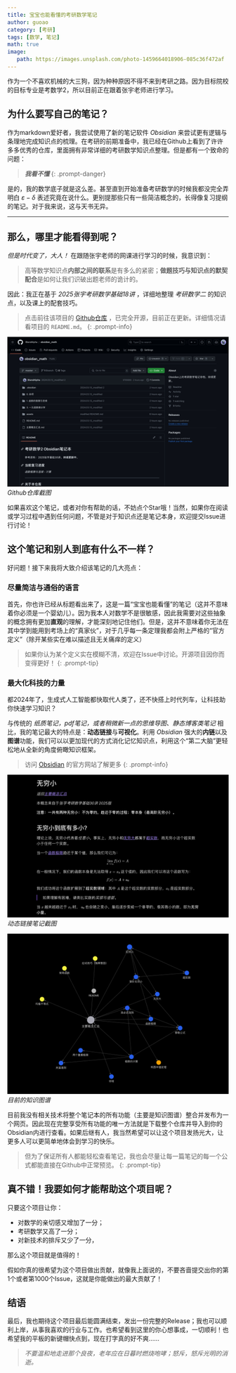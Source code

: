 ```yaml
---
title: 宝宝也能看懂的考研数学笔记
author: guoao
category: [考研]
tags: [数学, 笔记]
math: true
image:
   path: https://images.unsplash.com/photo-1459664018906-085c36f472af
---
```


作为一个不喜欢机械的大三狗，因为种种原因不得不来到考研之路。因为目标院校的目标专业是考数学2，所以目前正在跟着张宇老师进行学习。

## 为什么要写自己的笔记？

作为markdown爱好者，我尝试使用了新的笔记软件 *Obsidian* 来尝试更有逻辑与条理地完成知识点的梳理。在考研的前期准备中，我已经在Github上看到了许许多多优秀的仓库，里面拥有非常详细的考研数学知识点整理。但是都有一个致命的问题：

> ***我看不懂***
{: .prompt-danger}

是的，我的数学底子就是这么差。甚至直到开始准备考研数学的时候我都没完全弄明白 $\varepsilon - \delta$ 表述究竟在说什么。更别提那些只有一些简洁概念的，长得像复习提纲的笔记。对于我来说，这与天书无异。

---

## 那么，哪里才能看得到呢？

*但是时代变了，大人！* 在跟随张宇老师的网课进行学习的时候，我意识到：

> 高等数学知识点**内部之间的联系**是有多么的紧密；**做题技巧与知识点的默契配合**是如何让我们识破出题老师的诡计的。

因此：我正在基于 *2025张宇考研数学基础18讲* ，详细地整理 *考研数学二* 的知识点，以及课上的配套技巧。

> 点击前往该项目的 [Github仓库](https://github.com/BlandAlpha/obsidian_math) ，已完全开源，目前正在更新。详细情况请看项目的 `README.md`。
{: .prompt-info}

![repo](assets/2024-03-13/repo.jpeg)
_Github仓库截图_

如果喜欢这个笔记，或者对你有帮助的话，不妨点个Star哦！当然，如果你在阅读或学习过程中遇到任何问题，不管是对于知识点还是笔记本身，欢迎提交Issue进行讨论！

## 这个笔记和别人到底有什么不一样？

好问题！接下来我将大致介绍该笔记的几大亮点：

### 尽量简洁与通俗的语言

首先，你也许已经从标题看出来了，这是一篇“宝宝也能看懂”的笔记（这并不意味着你必须是一个婴幼儿）。因为我本人对数学不是很敏感，因此我需要对这些抽象的概念拥有更加**直观**的理解，才能深刻地记住他们。但是，这并不意味着你无法在其中学到能用到考场上的“真家伙”，对于几乎每一条定理我都会附上严格的“官方定义”（除开某些实在难以描述且无关痛痒的定义）

> 如果你认为某个定义实在模糊不清，欢迎在Issue中讨论。开源项目因你而变得更好！
{: .prompt-tip}

### 最大化科技的力量

都2024年了，生成式人工智能都快取代人类了，还不快搭上时代列车，让科技助你快速学习知识？

与传统的 *纸质笔记，pdf笔记，或者稍微新一点的思维导图、静态博客类笔记* 相比，我的笔记最大的特点是：**动态链接**与**可视化**。利用 *Obsidian* 强大的**内链**以及**图谱**功能，我们可以以更加现代的方式消化记忆知识点，利用这个“第二大脑”更轻松地从全新的角度俯瞰知识框架。

> 访问 [Obsidian](https://obsidian.md/) 的官方网站了解更多
{: .prompt-info}

![link](assets/2024-03-13/link.jpeg)
_动态链接笔记截图_

![graph](assets/2024-03-13/graph.jpeg)
_目前的知识图谱_

目前我没有相关技术将整个笔记本的所有功能（主要是知识图谱）整合并发布为一个网页。因此现在完整享受所有功能的唯一方法就是下载整个仓库并导入到你的Obsidian内进行查看。如果后继有人，我当然希望可以让这个项目发扬光大，让更多人可以更简单地体会到学习的快乐。

> 但为了保证所有人都能轻松查看笔记，我也会尽量让每一篇笔记的每一个公式都能直接在Github中正常预览。
{: .prompt-tip}

## 真不错！我要如何才能帮助这个项目呢？

只要这个项目让你：

- 对数学的亲切感又增加了一分；
- 考研数学又高了一分；
- 对新技术的排斥又少了一分，

那么这个项目就是值得的！

假如你真的很希望为这个项目做出贡献，就像我上面说的，不要吝啬提交出你的第1个或者第1000个Issue，这就是你能做出的最大贡献了！

## 结语

最后，我也期待这个项目最后能圆满结束，发出一份完整的Release；我也可以顺利上岸，从事我喜欢的行业与工作。也希望看到这里的你心想事成，一切顺利！也希望我的平板的新键帽快点到，现在打字真的好不爽……

> *不要温和地走进那个良夜，老年应在日暮时燃烧咆哮；怒斥，怒斥光明的消逝。*
